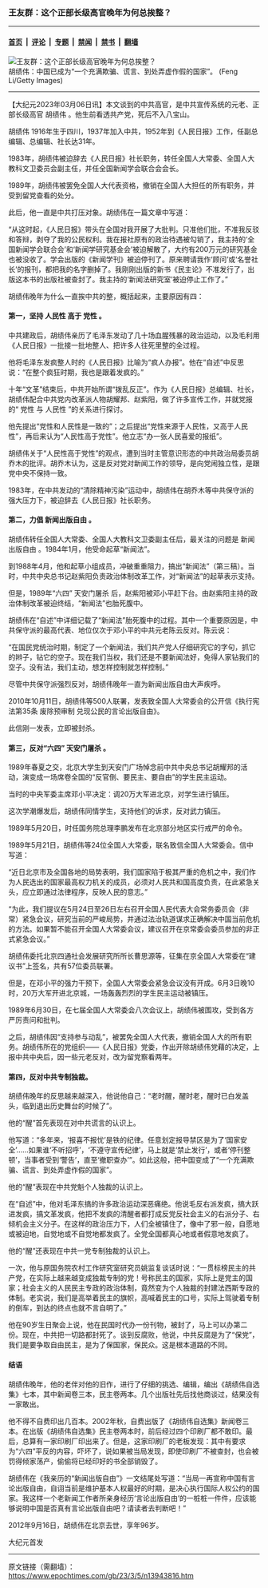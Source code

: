 ### 王友群：这个正部长级高官晚年为何总挨整？

---

#### [首页](../../../..?n13943816) &nbsp;|&nbsp; [评论](../../../../../epoch-comment?n13943816) &nbsp;|&nbsp; [专题](../../../../../epoch-special?n13943816) &nbsp;|&nbsp; [禁闻](../../../../../epoch-news?n13943816) &nbsp;|&nbsp; [禁书](../../../../../books?n13943816) &nbsp;|&nbsp; [翻墙](https://github.com/gfw-breaker/nogfw/blob/master/README.md?n13943816)


<div><img alt="王友群：这个正部长级高官晚年为何总挨整？" class="attachment-djy_600_400 size-djy_600_400 wp-post-image" src="https://i.epochtimes.com/assets/uploads/2023/03/id13943818-2-beijing-GettyImages-172631987-600x400.jpg"/>
<div class="caption">
 胡绩伟：中国已成为“一个充满欺骗、谎言、到处弄虚作假的国家”。 (Feng Li/Getty Images)
</div></div><hr/><div class="post_content" id="artbody" itemprop="articleBody">
 <!-- article content begin -->
 <p>
  【大纪元2023年03月06日讯】本文谈到的中共高官，是中共宣传系统的元老、正部长级高官
  <ok href="https://www.epochtimes.com/gb/tag/%E8%83%A1%E7%BB%A9%E4%BC%9F.html">
   胡绩伟
  </ok>
  。他生前看透共产党，死后不入八宝山。
 </p>
 <p style="font-weight: 400;">
  <ok href="https://www.epochtimes.com/gb/tag/%E8%83%A1%E7%BB%A9%E4%BC%9F.html">
   胡绩伟
  </ok>
  1916年生于四川，1937年加入中共，1952年到《人民日报》工作，任副总编辑、总编辑、社长达31年。
 </p>
 <p style="font-weight: 400;">
  1983年，胡绩伟被迫辞去《人民日报》社长职务，转任全国人大常委、全国人大教科文卫委员会副主任，并任全国新闻学会联合会会长。
 </p>
 <p style="font-weight: 400;">
  1989年，胡绩伟被罢免全国人大代表资格，撤销在全国人大担任的所有职务，并受到留党查看的处分。
 </p>
 <p style="font-weight: 400;">
  此后，他一直是中共打压对象。胡绩伟在一篇文章中写道：
 </p>
 <p style="font-weight: 400;">
  “从这时起，《人民日报》带头在全国对我开展了大批判。只准他们批，不准我反驳和答辩，剥夺了我的公民权利。我在报社原有的政治待遇被勾销了，我主持的‘全国新闻学会联合会’和‘新闻学研究基金会’被迫解散了，大约有200万元的研究基金也被没收了。学会出版的《新闻学刊》被迫停刊了。原来聘请我作‘顾问’或‘名誉社长’的报刊，都把我的名字删掉了。我刚刚出版的新书《民主论》不准发行了，出版这本书的出版社被查封了。我主持的‘新闻法研究室’被迫停止工作了。”
 </p>
 <p style="font-weight: 400;">
  胡绩伟晚年为什么一直挨中共的整，概括起来，主要原因有四：
 </p>
 <h4 style="font-weight: 400;">
  <strong>
   第一，坚持
   <ok href="https://www.epochtimes.com/gb/tag/%E4%BA%BA%E6%B0%91%E6%80%A7.html">
    人民性
   </ok>
   高于
   <ok href="https://www.epochtimes.com/gb/tag/%E5%85%9A%E6%80%A7.html">
    党性
   </ok>
   。
  </strong>
 </h4>
 <p style="font-weight: 400;">
  中共建政后，胡绩伟亲历了毛泽东发动了几十场血腥残暴的政治运动，以及毛利用《人民日报》一批接一批地整人、把许多人往死里整的全过程。
 </p>
 <p style="font-weight: 400;">
  他将毛泽东发疯整人时的《人民日报》比喻为“疯人办报”。他在“自述”中反思说：“在整个疯狂时期，我也是跟着发疯的。”
 </p>
 <p style="font-weight: 400;">
  十年“文革”结束后，中共开始所谓“拨乱反正”。作为《人民日报》总编辑、社长，胡绩伟配合中共党内改革派人物胡耀邦、赵紫阳，做了许多宣传工作，并就党报的“
  <ok href="https://www.epochtimes.com/gb/tag/%E5%85%9A%E6%80%A7.html">
   党性
  </ok>
  与
  <ok href="https://www.epochtimes.com/gb/tag/%E4%BA%BA%E6%B0%91%E6%80%A7.html">
   人民性
  </ok>
  ”的关系进行探讨。
 </p>
 <p style="font-weight: 400;">
  他先提出“党性和人民性是一致的”；之后提出“党性来源于人民性，又高于人民性”，再后来认为“人民性高于党性”。他立志“办一张人民喜爱的报纸”。
 </p>
 <p style="font-weight: 400;">
  胡绩伟关于“人民性高于党性”的观点，遭到当时主管意识形态的中共政治局委员胡乔木的批评。胡乔木认为，这是反对党对新闻工作的领导，是向党闹独立性，是跟党中央不保持一致。
 </p>
 <p style="font-weight: 400;">
  1983年，在中共发动的“清除精神污染”运动中，胡绩伟在胡乔木等中共保守派的强大压力下，被迫辞去《人民日报》社长职务。
 </p>
 <h4 style="font-weight: 400;">
  <strong>
   第二，力倡
   <ok href="https://www.epochtimes.com/gb/tag/%E6%96%B0%E9%97%BB%E5%87%BA%E7%89%88%E8%87%AA%E7%94%B1.html">
    新闻出版自由
   </ok>
   。
  </strong>
 </h4>
 <p style="font-weight: 400;">
  胡绩伟转任全国人大常委、全国人大教科文卫委副主任后，最关注的问题是
  <ok href="https://www.epochtimes.com/gb/tag/%E6%96%B0%E9%97%BB%E5%87%BA%E7%89%88%E8%87%AA%E7%94%B1.html">
   新闻出版自由
  </ok>
  。1984年1月，他受命起草“新闻法”。
 </p>
 <p style="font-weight: 400;">
  到1988年4月，他和起草小组成员，冲破重重阻力，搞出“新闻法”（第三稿）。当时，中共中央总书记赵紫阳负责政治体制改革工作，对“新闻法”的起草表示支持。
 </p>
 <p style="font-weight: 400;">
  但是，1989年“六四”
  <ok href="https://www.epochtimes.com/gb/tag/%E5%A4%A9%E5%AE%89%E9%97%A8%E5%B1%A0%E6%9D%80.html">
   天安门屠杀
  </ok>
  后，赵紫阳被邓小平赶下台。由赵紫阳主持的政治体制改革被迫终结，“新闻法”也胎死腹中。
 </p>
 <p style="font-weight: 400;">
  胡绩伟在“自述”中详细记载了“新闻法”胎死腹中的过程。其中一个重要原因是，中共保守派的最高代表、地位仅次于邓小平的中共元老陈云反对。陈云说：
 </p>
 <p style="font-weight: 400;">
  “在国民党统治时期，制定了一个新闻法，我们共产党人仔细研究它的字句，抓它的辫子，钻它的空子。现在我们当权，我们还是不要新闻法好，免得人家钻我们的空子。没有法，我们主动，想怎样控制就怎样控制。”
 </p>
 <p style="font-weight: 400;">
  尽管中共保守派强烈反对，胡绩伟晚年一直为新闻出版自由大声疾呼。
 </p>
 <p style="font-weight: 400;">
  2010年10月11日，胡绩伟等500人联署，发表致全国人大常委会的公开信《执行宪法第35条 废除预审制 兑现公民的言论出版自由》。
 </p>
 <p style="font-weight: 400;">
  此信刚一发表，立即被封杀。
 </p>
 <h4 style="font-weight: 400;">
  <strong>
   第三，反对“六四”
   <ok href="https://www.epochtimes.com/gb/tag/%E5%A4%A9%E5%AE%89%E9%97%A8%E5%B1%A0%E6%9D%80.html">
    天安门屠杀
   </ok>
   。
  </strong>
 </h4>
 <p style="font-weight: 400;">
  1989年春夏之交，北京大学生到天安门广场悼念前中共中央总书记胡耀邦的活动，演变成一场席卷全国的“反官倒、要民主、要自由”的学生民主运动。
 </p>
 <p style="font-weight: 400;">
  当时的中央军委主席邓小平决定：调20万大军进北京，对学生进行镇压。
 </p>
 <p style="font-weight: 400;">
  这次学潮爆发后，胡绩伟同情学生，支持他们的诉求，反对武力镇压。
 </p>
 <p style="font-weight: 400;">
  1989年5月20日，时任国务院总理李鹏发布在北京部分地区实行戒严的命令。
 </p>
 <p style="font-weight: 400;">
  1989年5月21日，胡绩伟等24位全国人大常委，联名致信全国人大常委会。信中写道：
 </p>
 <p style="font-weight: 400;">
  “近日北京市及全国各地的局势表明，我们国家陷于极其严重的危机之中，我们作为人民选出的国家最高权力机关的成员，必须对人民共和国高度负责，在此紧急关头，应立即通过法律程序，反映人民的意志。”
 </p>
 <p style="font-weight: 400;">
  “为此，我们提议在5月24日至26日左右召开全国人民代表大会常务委员会（非常）紧急会议，研究当前的严峻局势，并通过法治轨道谋求正确解决中国当前危机的方法。如果暂不能召开全国人大常委会议，建议召开在京常委会委员参加的非正式紧急会议。”
 </p>
 <p style="font-weight: 400;">
  胡绩伟委托北京四通社会发展研究所所长曹思源等，征集在京全国人大常委在“建议书”上签名，共有57位委员联署。
 </p>
 <p style="font-weight: 400;">
  但是，在邓小平的强力干预下，全国人大常委会紧急会议没有开成。6月3日晚10时，20万大军开进北京城，一场轰轰烈烈的学生民主运动被镇压。
 </p>
 <p style="font-weight: 400;">
  1989年6月30日，在七届全国人大常委会八次会议上，胡绩伟被围攻，受到各方严厉责问和批判。
 </p>
 <p style="font-weight: 400;">
  之后，胡绩伟因“支持参与动乱”，被罢免全国人大代表，撤销全国人大的所有职务。胡绩伟所在的党组织——《人民日报》党委，作出开除胡绩伟党藉的决定，上报中共中央后，因一些元老反对，改为留党察看两年。
 </p>
 <h4 style="font-weight: 400;">
  <strong>
   第四，反对中共专制独裁。
  </strong>
 </h4>
 <p style="font-weight: 400;">
  胡绩伟晚年的反思越来越深入，他说他自己：“老时醒，醒时老，醒时已白发盖头，临到退出历史舞台的时候了”。
 </p>
 <p style="font-weight: 400;">
  他的“醒”首先表现在对中共谎言的认识上。
 </p>
 <p style="font-weight: 400;">
  他写道：“多年来，‘报喜不报忧’是铁的纪律。任意划定报导禁区是为了‘国家安全’……如果谁‘不听招呼’，‘不遵守宣传纪律’，马上就是‘禁止发行’，或者‘停刊整顿’，当事者受到‘警告’，直至‘撤职查办’”。如此这般，把中国变成了“一个充满欺骗、谎言、到处弄虚作假的国家”。
 </p>
 <p style="font-weight: 400;">
  他的“醒”表现在中共党魁个人独裁的认识上。
 </p>
 <p style="font-weight: 400;">
  在“自述”中，他对毛泽东搞的许多政治运动深恶痛绝。他说毛反右派发疯，搞大跃进发疯，搞文革发疯，他把不发疯的清醒者都打成反党反社会主义的右派分子、右倾机会主义分子。在这样的政治压力下，人们全被镇住了，像中了邪一般，自愿地或被迫地，自觉地或不自觉地都发疯了。全党全国都真心地或者假意地发疯了。
 </p>
 <p style="font-weight: 400;">
  他的“醒”还表现在中共一党专制独裁的认识上。
 </p>
 <p style="font-weight: 400;">
  一次，他与原国务院农村工作研究室研究员姚监复谈话时说：“一贯标榜民主的共产党，在实际上越来越变成独裁专制的党！号称民主的国家，实际上是党主的国家；社会主义的人民民主专政的政治体制，竟然变为个人独裁的封建法西斯专政的体制。老实说，我们是高举着民主的旗帜，高喊着民主的口号，实际上驾驶着专制的倒车，到达的终点也就不言自明了。”
 </p>
 <p style="font-weight: 400;">
  他在90岁生日聚会上说，他在民国时代办一份刊物，被封了，马上可以办第二份。现在，中共把一切路都封死了。谈到反腐败，他说，中共反腐是为了“保党”，我们是要争取自由民主，是为了保国家，保民众。这是根本道路的不同。
 </p>
 <h4 style="font-weight: 400;">
  <strong>
   结语
  </strong>
 </h4>
 <p style="font-weight: 400;">
  胡绩伟晚年，他的老伴对他的旧作，进行了仔细的挑选、编辑，编出《胡绩伟自选集》七本，其中新闻卷三本，民主卷两本。几个出版社先后找他商谈过，结果没有一家敢出。
 </p>
 <p style="font-weight: 400;">
  他不得不自费印出几百本。2002年秋，自费出版了《胡绩伟自选集》新闻卷三本。在出版《胡绩伟自选集》民主卷两本时，前后经过四个印刷厂都不敢印。最后，总算有一家印刷厂印出来了。但是，这家印刷厂的老板发现：其中有要求为“六四”平反的内容，吓坏了，说如果被当局发现，即使印刷厂不被查封，也会被罚得倾家荡产，偷偷将已经印好的书全部销毁了。
 </p>
 <p style="font-weight: 400;">
  胡绩伟在《我亲历的“新闻出版自由”》一文结尾处写道：“当局一再宣称中国有言论出版自由，自诩当前是维护基本人权最好的时期，是决心执行国际人权公约的国家。我这样一个老新闻工作者所亲身经历‘言论出版自由’的一桩桩一件件，应该能够说明中国是否真有言论出版自由吧？请读者去判断吧！”
 </p>
 <p style="font-weight: 400;">
  2012年9月16日，胡绩伟在北京去世，享年96岁。
 </p>
 <p style="font-weight: 400;">
  大纪元首发
 </p>
 <!-- article content end -->
 <div id="below_article_ad">
 </div>
</div>


---

原文链接（需翻墙）：https://www.epochtimes.com/gb/23/3/5/n13943816.htm